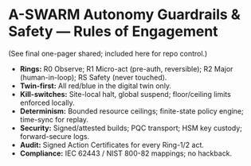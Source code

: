 # A-SWARM Autonomy Guardrails & Safety — Rules of Engagement
(See final one-pager shared; included here for repo control.)

- **Rings:** R0 Observe; R1 Micro-act (pre-auth, reversible); R2 Major (human-in-loop); RS Safety (never touched).
- **Twin-first:** All red/blue in the digital twin only.
- **Kill-switches:** Site-local halt, global suspend; floor/ceiling limits enforced locally.
- **Determinism:** Bounded resource ceilings; finite-state policy engine; time-sync for replay.
- **Security:** Signed/attested builds; PQC transport; HSM key custody; forward-secure logs.
- **Audit:** Signed Action Certificates for every Ring-1/2 act.
- **Compliance:** IEC 62443 / NIST 800-82 mappings; no hackback.
